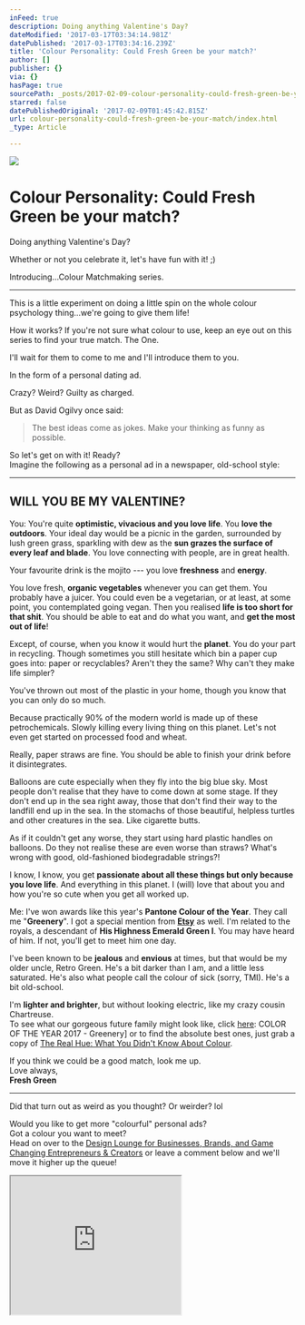 ```yaml
---
inFeed: true
description: Doing anything Valentine's Day?
dateModified: '2017-03-17T03:34:14.981Z'
datePublished: '2017-03-17T03:34:16.239Z'
title: 'Colour Personality: Could Fresh Green be your match?'
author: []
publisher: {}
via: {}
hasPage: true
sourcePath: _posts/2017-02-09-colour-personality-could-fresh-green-be-your-match.md
starred: false
datePublishedOriginal: '2017-02-09T01:45:42.815Z'
url: colour-personality-could-fresh-green-be-your-match/index.html
_type: Article

---
```

![](https://imgflo.herokuapp.com/graph/2b2431f8e7ba7b0/b37adc264f346ea36e734f481403ddca/croprotate.png?cropheight=807&cropwidth=1200&degrees=0&input=https%3A%2F%2Fthe-grid-user-content.s3-us-west-2.amazonaws.com%2Fe3ab5e30-18ce-4a41-a376-f5e9d759afee.png&x=0&y=197)

# Colour Personality: Could Fresh Green be your match?

Doing anything Valentine's Day?

Whether or not you celebrate it, let's have fun with it! ;)

Introducing...Colour Matchmaking series. 

---

This is a little experiment on doing a little spin on the whole colour psychology thing...we're going to give them life!

How it works? If you're not sure what colour to use, keep an eye out on this series to find your true match. The One.

I'll wait for them to come to me and I'll introduce them to you.

In the form of a personal dating ad.

Crazy? Weird? Guilty as charged.

But as David Ogilvy once said:

> The best ideas come as jokes. Make your thinking as funny as possible.

So let's get on with it! Ready?  
Imagine the following as a personal ad in a newspaper, old-school style:

---

## **WILL YOU BE MY VALENTINE?**

You: You're quite **optimistic, vivacious and you love life**. You **love the outdoors**. Your ideal day would be a picnic in the garden, surrounded by lush green grass, sparkling with dew as the **sun grazes the surface of every leaf and blade**. You love connecting with people, are in great health.

Your favourite drink is the mojito --- you love **freshness** and **energy**.

You love fresh, **organic vegetables** whenever you can get them. You probably have a juicer. You could even be a vegetarian, or at least, at some point, you contemplated going vegan. Then you realised **life is too short for that shit**. You should be able to eat and do what you want, and **get the most out of life**!

Except, of course, when you know it would hurt the **planet**. You do your part in recycling. Though sometimes you still hesitate which bin a paper cup goes into: paper or recyclables? Aren't they the same? Why can't they make life simpler?

You've thrown out most of the plastic in your home, though you know that you can only do so much.

Because practically 90% of the modern world is made up of these petrochemicals. Slowly killing every living thing on this planet. Let's not even get started on processed food and wheat.

Really, paper straws are fine. You should be able to finish your drink before it disintegrates.

Balloons are cute especially when they fly into the big blue sky. Most people don't realise that they have to come down at some stage. If they don't end up in the sea right away, those that don't find their way to the landfill end up in the sea. In the stomachs of those beautiful, helpless turtles and other creatures in the sea. Like cigarette butts.

As if it couldn't get any worse, they start using hard plastic handles on balloons. Do they not realise these are even worse than straws? What's wrong with good, old-fashioned biodegradable strings?!

I know, I know, you get **passionate about all these things but only because you love life**. And everything in this planet. I (will) love that about you and how you're so cute when you get all worked up.

Me: I've won awards like this year's **Pantone Colour of the Year**. They call me "**Greenery**". I got a special mention from **[Etsy][0]** as well. I'm related to the royals, a descendant of **His Highness Emerald Green I**. You may have heard of him. If not, you'll get to meet him one day.

I've been known to be **jealous** and **envious** at times, but that would be my older uncle, Retro Green. He's a bit darker than I am, and a little less saturated. He's also what people call the colour of sick (sorry, TMI). He's a bit old-school.

I'm **lighter and brighter**, but without looking electric, like my crazy cousin Chartreuse.  
To see what our gorgeous future family might look like, click [here][1]: COLOR OF THE YEAR 2017 - Greenery\] or to find the absolute best ones, just grab a copy of [The Real Hue: What You Didn't Know About Colour][2].

If you think we could be a good match, look me up.   
Love always,  
**Fresh Green**

---

Did that turn out as weird as you thought? Or weirder? lol

Would you like to get more "colourful" personal ads?  
Got a colour you want to meet?  
Head on over to the [Design Lounge for Businesses, Brands, and Game Changing Entrepreneurs & Creators][3] or leave a comment below and we'll move it higher up the queue!

<iframe src="https://the-grid.github.io/ed-userhtml/?g=eJxNkMFKxDAQhu99ilDBbWE3UUEQ2-6hIOJlT95EJE0m3XTbpCTT4iK-u7O7VbzNMB_fzPyltjNTvYyxSk2zUX4YwGFMmZYoN_sApkr3iOOjEE3vWw623aPywUGIXPmFc9Mw-ojkuE-3pSDnNknKk9rqszd4j3-TMqpgR9xmZnIKrXeZXrO4JjZnXwljswyso950kVVM8xbwqYfzXfXxVbY7OUAW87eb94Joa1j2n6mPLzojVc4C4BTciVlEKoBEWDgyFDTgVtPM6gvGY1DUpkIo7xwo5EYqaLw_cAcowH081yLqA-_i1adphr66vZ4pCnqimu_4Q3rS0N18lIF27LwGbl2EgDUYHyBb_sqL5DvTXk2nS9ZsdUlkRdXvvk0Xac8qz4tSLHn9AOKKjaA" height="244" style=""></iframe>



[0]: http://etsy.com/au/shop/eightcornerscreative
[1]: https://www.pantone.com/color-of-the-year-2017
[2]: http://bit.ly/therealhue
[3]: http://gretcho.link/dlounge